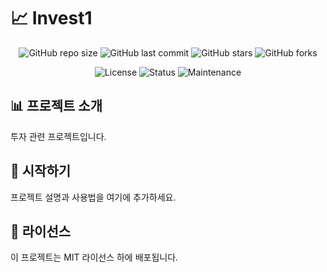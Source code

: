 # 📈 Invest1

<div align="center">

![GitHub repo size](https://img.shields.io/github/repo-size/gunwoo55/Invest1?style=flat-square&color=blue)
![GitHub last commit](https://img.shields.io/github/last-commit/gunwoo55/Invest1?style=flat-square&color=green)
![GitHub stars](https://img.shields.io/github/stars/gunwoo55/Invest1?style=flat-square&color=yellow)
![GitHub forks](https://img.shields.io/github/forks/gunwoo55/Invest1?style=flat-square&color=orange)

![License](https://img.shields.io/badge/license-MIT-blue?style=flat-square)
![Status](https://img.shields.io/badge/status-active-brightgreen?style=flat-square)
![Maintenance](https://img.shields.io/badge/maintained-yes-green?style=flat-square)

</div>

## 📊 프로젝트 소개

투자 관련 프로젝트입니다.

## 🚀 시작하기

프로젝트 설명과 사용법을 여기에 추가하세요.

## 📝 라이선스

이 프로젝트는 MIT 라이선스 하에 배포됩니다.